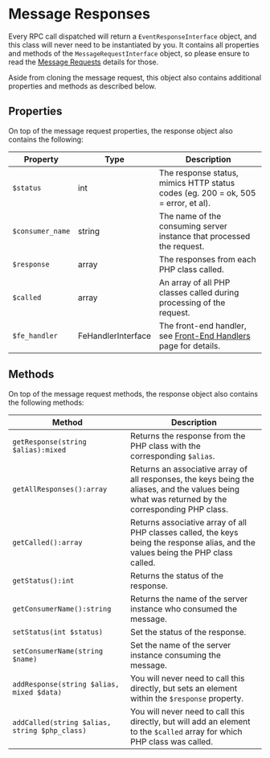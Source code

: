 
# Message Responses

Every RPC call dispatched will return a `EventResponseInterface` object, and this class will never need to be instantiated by you.  It contains all properties and methods of the `MessageRequestInterface` object, so please ensure to read the [Message Requests](message_requests.md) details for those.

Aside from cloning the message request, this object also contains additional properties and methods as described below.


## Properties

On top of the message request properties, the response object also contains the following:

Property | Type | Description
------------- |------------- |------------- 
`$status` | int | The response status, mimics HTTP status codes (eg. 200 = ok, 505 = error, et al).
`$consumer_name` | string | The name of the consuming server instance that processed the request.
`$response` | array | The responses from each PHP class called.
`$called` | array | An array of all PHP classes called during processing of the request.
`$fe_handler` | FeHandlerInterface | The front-end handler, see [Front-End Handlers](fe_handlers.md) page for details.

## Methods

On top of the message request methods, the response object also contains the following methods:

Method | Description
------------- |-------------
`getResponse(string $alias):mixed` | Returns the response from the PHP class with the corresponding `$alias`. 
`getAllResponses():array` | Returns an associative array of all responses, the keys being the aliases, and the values being what was returned by the corresponding PHP class.
`getCalled():array` | Returns associative array of all PHP classes called, the keys being the response alias, and the values being the PHP class called.
`getStatus():int` | Returns the status of the response.
`getConsumerName():string` | Returns the name of the server instance who consumed the message.
`setStatus(int $status)` | Set the status of the response.
`setConsumerName(string $name)` | Set the name of the server instance consuming the message.
`addResponse(string $alias, mixed $data)` | You will never need to call this directly, but sets an element within the `$response` property.
`addCalled(string $alias, string $php_class)` | You will never need to call this directly, but will add an element to the `$called` array for which PHP class was called.


